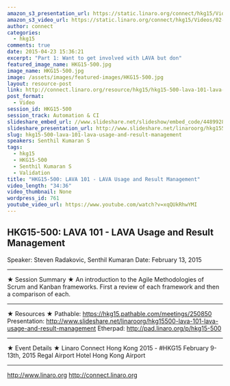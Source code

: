```yaml
---
amazon_s3_presentation_url: https://static.linaro.org/connect/hkg15/Videos/02-13-Friday/HKG15-500.pdf
amazon_s3_video_url: https://static.linaro.org/connect/hkg15/Videos/02-13-Friday/152027%20HKG%2015%20500%20LAVA%20Usage%20and%20Result%20Mgmt.mp4
author: connect
categories:
  - hkg15
comments: true
date: 2015-04-23 15:36:21
excerpt: "Part 1: Want to get involved with LAVA but don"
featured_image_name: HKG15-500.jpg
image_name: HKG15-500.jpg
image: /assets/images/featured-images/HKG15-500.jpg
layout: resource-post
link: http://connect.linaro.org/resource/hkg15/hkg15-500-lava-101-lava-usage-and-result-management/
post_format:
  - Video
session_id: HKG15-500
session_track: Automation & CI
slideshare_embed_url: //www.slideshare.net/slideshow/embed_code/44899285
slideshare_presentation_url: http://www.slideshare.net/linaroorg/hkg15500-lava-101-lava-usage-and-result-management
slug: hkg15-500-lava-101-lava-usage-and-result-management
speakers: Senthil Kumaran S
tags:
  - hkg15
  - HKG15-500
  - Senthil Kumaran S
  - Validation
title: "HKG15-500: LAVA 101 - LAVA Usage and Result Management"
video_length: "34:36"
video_thumbnail: None
wordpress_id: 761
youtube_video_url: https://www.youtube.com/watch?v=xqQUkRhwYMI
---
```


## HKG15-500: LAVA 101 - LAVA Usage and Result Management

Speaker: Steven Radakovic, Senthil Kumaran
Date: February 13, 2015

---

★ Session Summary ★
An introduction to the Agile Methodologies of Scrum and Kanban frameworks. First a review of each framework and then a comparison of each.

---

★ Resources ★
Pathable: https://hkg15.pathable.com/meetings/250850
Presentation: http://www.slideshare.net/linaroorg/hkg15500-lava-101-lava-usage-and-result-management
Etherpad: http://pad.linaro.org/p/hkg15-500

---

★ Event Details ★
Linaro Connect Hong Kong 2015 - #HKG15
February 9-13th, 2015
Regal Airport Hotel Hong Kong Airport

---

http://www.linaro.org
http://connect.linaro.org
